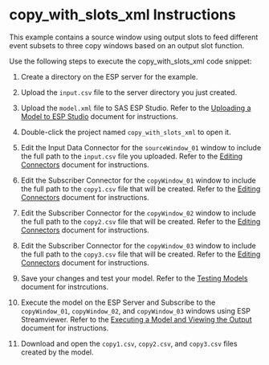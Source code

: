 # copy_with_slots_xml Instructions

This example contains a source window using output slots to feed different event subsets to three copy windows based on an output slot function.

Use the following steps to execute the copy_with_slots_xml code snippet:

1.  Create a directory on the ESP server for the example.

2.  Upload the `input.csv` file to the server directory you just created.

3.  Upload the `model.xml` file to SAS ESP Studio. Refer to the [Uploading a Model to ESP Studio](docs/Uploading_a_Model_to_ESP_Studio.pdf) document for instructions.
  
4.  Double-click the project named `copy_with_slots_xml` to open it.

5.  Edit the Input Data Connector for the `sourceWindow_01` window to include the full path to the `input.csv` file you uploaded. Refer to the [Editing Connectors](docs/Connectors.pdf) document for instructions.

6.  Edit the Subscriber Connector for the `copyWindow_01` window to include the full path to the `copy1.csv` file that will be created. Refer to the [Editing Connectors](docs/Connectors.pdf) document for instructions.  

7.  Edit the Subscriber Connector for the `copyWindow_02` window to include the full path to the `copy2.csv` file that will be created. Refer to the [Editing Connectors](docs/Connectors.pdf) document for instructions. 

8.  Edit the Subscriber Connector for the `copyWindow_03` window to include the full path to the `copy3.csv` file that will be created. Refer to the [Editing Connectors](docs/Connectors.pdf) document for instructions. 

9.  Save your changes and test your model. Refer to the [Testing Models](docs/Testing_Models.pdf) document for instrcutions.

10.  Execute the model on the ESP Server and Subscribe to the `copyWindow_01`, `copyWindow_02`, and `copyWindow_03` windows using ESP Streamviewer. Refer to the [Executing a Model and Viewing the Output](docs/Executing_a_Model_and_Viewing_the_Output.pdf) document for instructions.

11.  Download and open the `copy1.csv`, `copy2.csv`, and `copy3.csv` files created by the model.
